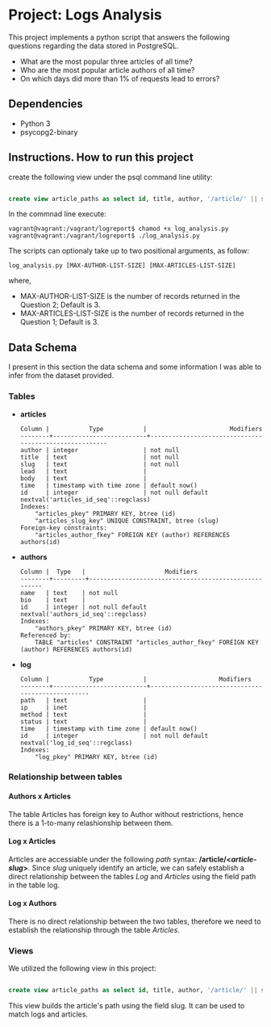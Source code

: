 # Project: Logs Analysis

This project implements a python script that answers the following questions regarding the data stored in PostgreSQL.

* What are the most popular three articles of all time?
* Who are the most popular article authors of all time?
* On which days did more than 1% of requests lead to errors?

## Dependencies

* Python 3
* psycopg2-binary

## Instructions. How to run this project

create the following view under the psql command line utility:


```sql

create view article_paths as select id, title, author, '/article/' || slug as path from articles;

```

In the commnad line execute:

```console
vagrant@vagrant:/vagrant/logreport$ chamod +x log_analysis.py
vagrant@vagrant:/vagrant/logreport$ ./log_analysis.py
```

The scripts can optionaly take up to two positional arguments, as follow:

```
log_analysis.py [MAX-AUTHOR-LIST-SIZE] [MAX-ARTICLES-LIST-SIZE]
```

where,

* MAX-AUTHOR-LIST-SIZE is the number of records returned in the Question 2; Default is 3.
* MAX-ARTICLES-LIST-SIZE is the number of records returned in the Question 1; Default is 3.

## Data Schema

I present in this section the data schema and some information I was able to infer from the dataset provided.

### Tables

* **articles**
  
    ```
    Column |           Type           |                       Modifiers                       
    --------+--------------------------+-------------------------------------------------------
    author | integer                  | not null
    title  | text                     | not null
    slug   | text                     | not null
    lead   | text                     | 
    body   | text                     | 
    time   | timestamp with time zone | default now()
    id     | integer                  | not null default nextval('articles_id_seq'::regclass)
    Indexes:
        "articles_pkey" PRIMARY KEY, btree (id)
        "articles_slug_key" UNIQUE CONSTRAINT, btree (slug)
    Foreign-key constraints:
        "articles_author_fkey" FOREIGN KEY (author) REFERENCES authors(id)
    ```

* **authors**
  
    ```
    Column |  Type   |                      Modifiers                       
    --------+---------+------------------------------------------------------
    name   | text    | not null
    bio    | text    | 
    id     | integer | not null default nextval('authors_id_seq'::regclass)
    Indexes:
        "authors_pkey" PRIMARY KEY, btree (id)
    Referenced by:
        TABLE "articles" CONSTRAINT "articles_author_fkey" FOREIGN KEY (author) REFERENCES authors(id)
    ```

* **log**

    ```
    Column |           Type           |                    Modifiers                     
    --------+--------------------------+--------------------------------------------------
    path   | text                     | 
    ip     | inet                     | 
    method | text                     | 
    status | text                     | 
    time   | timestamp with time zone | default now()
    id     | integer                  | not null default nextval('log_id_seq'::regclass)
    Indexes:
        "log_pkey" PRIMARY KEY, btree (id)
    ```

### Relationship between tables

#### Authors x Articles 
The table Articles has foreign key to Author without restrictions, hence there is a 1-to-many relashionship between them.
  
#### Log x Articles
Articles are accessiable under the following *path* syntax: **/article/\<*article-slug*\>**. Since *slug* uniquely identify an article, we can safely establish a direct relationship between the tables *Log* and *Articles* using the field path in the table log.

#### Log x Authors
There is no direct relationship between the two tables, therefore we need to establish the relationship through the table *Articles*.

### Views

We utilized the following view in this project:

```sql

create view article_paths as select id, title, author, '/article/' || slug as path from articles;

```

This view builds the article's path using the field slug. It can be used to match logs and articles.



